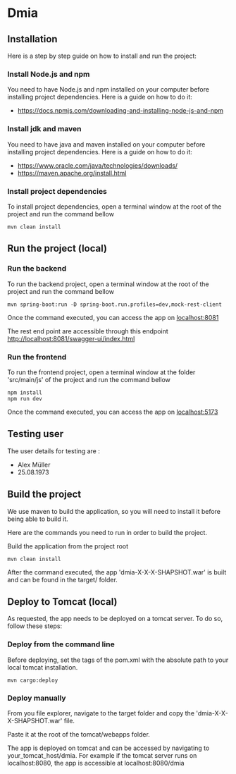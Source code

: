 # Dmia

## Installation
Here is a step by step guide on how to install and run the project:

### Install Node.js and npm
You need to have Node.js and npm installed on your computer before installing project dependencies. Here is a guide on how to do it:
- https://docs.npmjs.com/downloading-and-installing-node-js-and-npm

### Install jdk and maven
You need to have java and maven installed on your computer before installing project dependencies. Here is a guide on how to do it:
- https://www.oracle.com/java/technologies/downloads/
- https://maven.apache.org/install.html

### Install project dependencies
To install project dependencies, open a terminal window at the root of the project and run the command bellow
```
mvn clean install
```

## Run the project (local)

### Run the backend
To run the backend project, open a terminal window at the root of the project and run the command bellow
```
mvn spring-boot:run -D spring-boot.run.profiles=dev,mock-rest-client
```
Once the command executed, you can access the app on [localhost:8081](http://localhost:8081)

The rest end point are accessible through this endpoint [http://localhost:8081/swagger-ui/index.html](http://localhost:8081/swagger-ui/index.html)

### Run the frontend
To run the frontend project, open a terminal window at the folder 'src/main/js' of the project and run the command bellow
```
npm install
npm run dev
```
Once the command executed, you can access the app on [localhost:5173](http://localhost:5173)


## Testing user
The user details for testing are :
- Alex Müller
- 25.08.1973

## Build the project
We use maven to build the application, so you will need to install it before being able to build it.

Here are the commands you need to run in order to build the project.

Build the application from the project root
```
mvn clean install
```

After the command executed, the app 'dmia-X-X-X-SHAPSHOT.war' is built and can be found in the target/ folder.

## Deploy to Tomcat (local)
As requested, the app needs to be deployed on a tomcat server. To do so, follow these steps:

### Deploy from the command line
Before deploying, set the tags </home> of the pom.xml with the absolute path to your local tomcat installation.

```
mvn cargo:deploy
```

### Deploy manually
From you file explorer, navigate to the target folder and copy the 'dmia-X-X-X-SHAPSHOT.war' file.

Paste it at the root of the tomcat/webapps folder.

The app is deployed on tomcat and can be accessed by navigating to your_tomcat_host/dmia. For example if the tomcat server runs on localhost:8080, the app is accessible at localhost:8080/dmia
